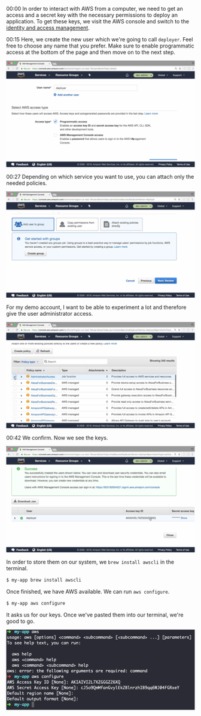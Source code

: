 00:00 In order to interact with AWS from a computer, we need to get an access and a secret key with the necessary permissions to deploy an application. To get these keys, we visit the AWS console and switch to the [identity and access management](https://console.aws.amazon.com/iam/home?region=us-east-1#/home).

00:15 Here, we create the new user which we're going to call `deployer`. Feel free to choose any name that you prefer. Make sure to enable programmatic access at the bottom of the page and then move on to the next step.

![create a new user](../images/node-js-create-a-user-and-setup-the-aws-cli-to-interact-with-aws-create-a-new-user.png)

00:27 Depending on which service you want to use, you can attach only the needed policies. 

![attatch exsisting policies directly](../images/node-js-create-a-user-and-setup-the-aws-cli-to-interact-with-aws-attatch-exsisting-policies-directly.png)

For my demo account, I want to be able to experiment a lot and therefore give the user administrator access.

![give the user administrator access](../images/node-js-create-a-user-and-setup-the-aws-cli-to-interact-with-aws-give-the-user-administrator-access.png)

00:42 We confirm. Now we see the keys. 

![see the keys](../images/node-js-create-a-user-and-setup-the-aws-cli-to-interact-with-aws-see-the-keys.png)

In order to store them on our system, we `brew install awscli` in the terminal. 

```bash
$ my-app brew install awscli
```

Once finished, we have AWS available. We can run `aws configure`.

```bash
$ my-app aws configure
```

It asks us for our keys. Once we've pasted them into our terminal, we're good to go.

![pass keys into terminal](../images/node-js-create-a-user-and-setup-the-aws-cli-to-interact-with-aws-pass-keys-into-terminal.png)